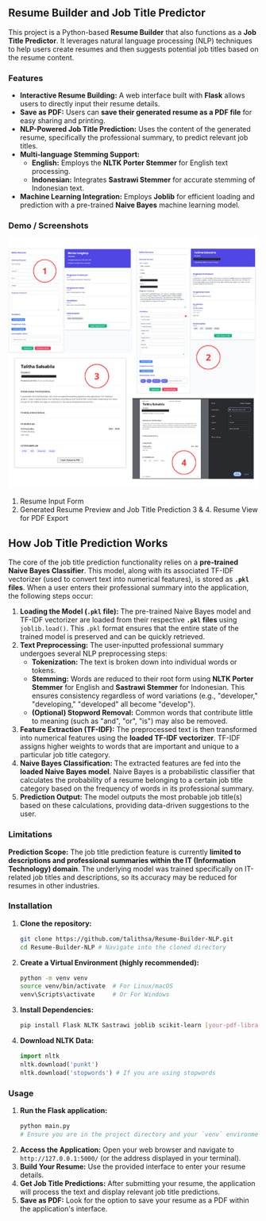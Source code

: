 ## Resume Builder and Job Title Predictor
This project is a Python-based **Resume Builder** that also functions as a **Job Title Predictor**. It leverages natural language processing (NLP) techniques to help users create resumes and then suggests potential job titles based on the resume content.

### Features
  * **Interactive Resume Building:** A web interface built with **Flask** allows users to directly input their resume details.
  * **Save as PDF:** Users can **save their generated resume as a PDF file** for easy sharing and printing.
  * **NLP-Powered Job Title Prediction:** Uses the content of the generated resume, specifically the professional summary, to predict relevant job titles.
  * **Multi-language Stemming Support:**
      * **English:** Employs the **NLTK Porter Stemmer** for English text processing.
      * **Indonesian:** Integrates **Sastrawi Stemmer** for accurate stemming of Indonesian text.
  * **Machine Learning Integration:** Employs **Joblib** for efficient loading and prediction with a pre-trained **Naive Bayes** machine learning model.

### Demo / Screenshots
![Full Demo Image](git.png)
1.  Resume Input Form
2.  Generated Resume Preview and Job Title Prediction
3 & 4. Resume View for PDF Export

## How Job Title Prediction Works
The core of the job title prediction functionality relies on a **pre-trained Naive Bayes Classifier**. This model, along with its associated TF-IDF vectorizer (used to convert text into numerical features), is stored as **`.pkl` files**. When a user enters their professional summary into the application, the following steps occur:
1.  **Loading the Model (`.pkl` file):** The pre-trained Naive Bayes model and TF-IDF vectorizer are loaded from their respective **`.pkl` files** using `joblib.load()`. This `.pkl` format ensures that the entire state of the trained model is preserved and can be quickly retrieved.
2.  **Text Preprocessing:** The user-inputted professional summary undergoes several NLP preprocessing steps:
      * **Tokenization:** The text is broken down into individual words or tokens.
      * **Stemming:** Words are reduced to their root form using **NLTK Porter Stemmer** for English and **Sastrawi Stemmer** for Indonesian. This ensures consistency regardless of word variations (e.g., "developer," "developing," "developed" all become "develop").
      * **(Optional) Stopword Removal:** Common words that contribute little to meaning (such as "and", "or", "is") may also be removed.
3.  **Feature Extraction (TF-IDF):** The preprocessed text is then transformed into numerical features using the **loaded TF-IDF vectorizer**. TF-IDF assigns higher weights to words that are important and unique to a particular job title category.
4.  **Naive Bayes Classification:** The extracted features are fed into the **loaded Naive Bayes model**. Naive Bayes is a probabilistic classifier that calculates the probability of a resume belonging to a certain job title category based on the frequency of words in its professional summary.
5.  **Prediction Output:** The model outputs the most probable job title(s) based on these calculations, providing data-driven suggestions to the user.
   
### Limitations
**Prediction Scope:** The job title prediction feature is currently **limited to descriptions and professional summaries within the IT (Information Technology) domain**. The underlying model was trained specifically on IT-related job titles and descriptions, so its accuracy may be reduced for resumes in other industries.

### Installation
1.  **Clone the repository:**
    ```bash
    git clone https://github.com/talithsa/Resume-Builder-NLP.git
    cd Resume-Builder-NLP # Navigate into the cloned directory
    ```
2.  **Create a Virtual Environment (highly recommended):**
    ```bash
    python -m venv venv
    source venv/bin/activate  # For Linux/macOS
    venv\Scripts\activate     # Or For Windows
    ```
3.  **Install Dependencies:**
    ```bash
    pip install Flask NLTK Sastrawi joblib scikit-learn [your-pdf-library-name] # (e.g., `xhtml2pdf`, `ReportLab`, `PyFPDF`)
    ```
4.  **Download NLTK Data:**
    ```python
    import nltk
    nltk.download('punkt')
    nltk.download('stopwords') # If you are using stopwords
    ```

### Usage
1.  **Run the Flask application:**
    ```bash
    python main.py
    # Ensure you are in the project directory and your `venv` environment is active.
    ```
2.  **Access the Application:**
    Open your web browser and navigate to `http://127.0.0.1:5000/` (or the address displayed in your terminal).
3.  **Build Your Resume:**
    Use the provided interface to enter your resume details.
4.  **Get Job Title Predictions:**
    After submitting your resume, the application will process the text and display relevant job title predictions.
5.  **Save as PDF:**
    Look for the option to save your resume as a PDF within the application's interface.
